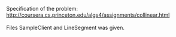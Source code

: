 Specification of the problem: <br />
http://coursera.cs.princeton.edu/algs4/assignments/collinear.html
<br /><br />
Files SampleClient and LineSegment was given.
